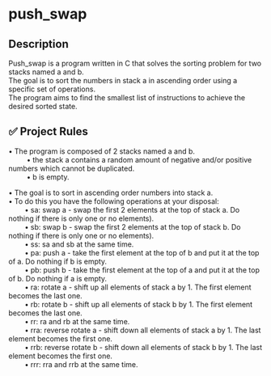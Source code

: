 # push_swap
## Description
Push_swap is a program written in C that solves the sorting problem for two stacks named a and b. <br/>
The goal is to sort the numbers in stack a in ascending order using a specific set of operations. <br/>
The program aims to find the smallest list of instructions to achieve the desired sorted state. <br/>

## ✅ Project Rules
• The program is composed of 2 stacks named a and b. <br/>
&emsp; &emsp; • the stack a contains a random amount of negative and/or positive numbers which cannot be duplicated. <br/>
&emsp; &emsp; • b is empty. <br/>

• The goal is to sort in ascending order numbers into stack a. <br/>
• To do this you have the following operations at your disposal: <br/>
&emsp; &emsp;• sa: swap a - swap the first 2 elements at the top of stack a. Do nothing if there is only one or no elements). <br/>
&emsp; &emsp;• sb: swap b - swap the first 2 elements at the top of stack b. Do nothing if there is only one or no elements). <br/>
&emsp; &emsp;• ss: sa and sb at the same time. <br/>
&emsp; &emsp;• pa: push a - take the first element at the top of b and put it at the top of a. Do nothing if b is empty. <br/>
&emsp; &emsp;• pb: push b - take the first element at the top of a and put it at the top of b. Do nothing if a is empty. <br/>
&emsp; &emsp;• ra: rotate a - shift up all elements of stack a by 1. The first element becomes the last one. <br/>
&emsp; &emsp;• rb: rotate b - shift up all elements of stack b by 1. The first element becomes the last one. <br/>
&emsp; &emsp;• rr: ra and rb at the same time. <br/>
&emsp; &emsp;• rra: reverse rotate a - shift down all elements of stack a by 1. The last element becomes the first one. <br/>
&emsp; &emsp;• rrb: reverse rotate b - shift down all elements of stack b by 1. The last element becomes the first one. <br/>
&emsp; &emsp;• rrr: rra and rrb at the same time.<br/>
